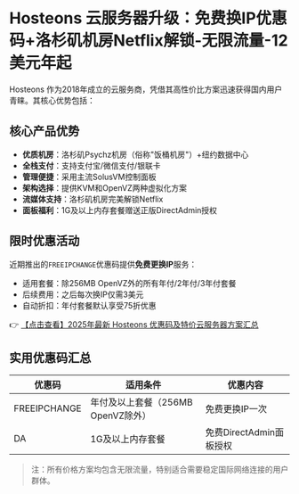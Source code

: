 # Hosteons 云服务器升级：免费换IP优惠码+洛杉矶机房Netflix解锁-无限流量-12美元年起

Hosteons 作为2018年成立的云服务商，凭借其高性价比方案迅速获得国内用户青睐。其核心优势包括：

## 核心产品优势
- **优质机房**：洛杉矶Psychz机房（俗称"饭桶机房"）+纽约数据中心
- **全栈支付**：支持支付宝/微信支付/银联卡
- **管理便捷**：采用主流SolusVM控制面板
- **架构选择**：提供KVM和OpenVZ两种虚拟化方案
- **流媒体支持**：洛杉矶机房完美解锁Netflix
- **面板福利**：1G及以上内存套餐赠送正版DirectAdmin授权

## 限时优惠活动
近期推出的`FREEIPCHANGE`优惠码提供**免费更换IP**服务：
- 适用套餐：除256MB OpenVZ外的所有年付/2年付/3年付套餐
- 后续费用：之后每次换IP仅需3美元
- 自动折扣：年付套餐默认享受75折优惠

👉 [【点击查看】2025年最新 Hosteons 优惠码及特价云服务器方案汇总](https://bit.ly/hosteons)

## 实用优惠码汇总
| 优惠码          | 适用条件                      | 优惠内容               |
|-----------------|-----------------------------|-----------------------|
| FREEIPCHANGE    | 年付及以上套餐（256MB OpenVZ除外） | 免费更换IP一次         |
| DA              | 1G及以上内存套餐               | 免费DirectAdmin面板授权 |

> 注：所有价格方案均包含无限流量，特别适合需要稳定国际网络连接的用户群体。